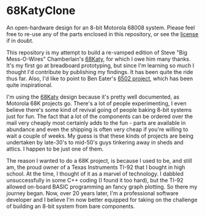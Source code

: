 # 68KatyClone
An open-hardware design for an 8-bit Motorola 68008 system.
Please feel free to re-use any of the parts enclosed in this repository, or see the [license](./LICENSE) if in doubt.

This repository is my attempt to build a re-vamped edition of Steve "Big Mess-O-Wires" Chamberlain's [68Katy](https://www.bigmessowires.com/68-katy/), for which I owe him many thanks. It's my first go at breadboard prototyping, but since I'm learning so much I thought I'd contribute by publishing my findings. It has been quite the ride thus far. Also, I'd like to point to Ben Eater's [6502 project](https://eater.net/6502), which has been quite inspirational. 

I'm using the [68Katy](https://www.bigmessowires.com/68-katy/) design because it's pretty well documented, as Motorola 68K projects go. There's a lot of people experimenting, I even believe there's some kind of revival going of people baking 8-bit systems just for fun. The fact that a lot of the components can be ordered over the mail very cheaply most certainly adds to the fun - parts are available in abundance and even the shipping is often very cheap if you're willing to wait a couple of weeks. My guess is that these kinds of projects are being undertaken by late-30's to mid-50's guys tinkering away in sheds and attics. I happen to be just one of them. 

The reason I wanted to do a 68K project, is because I used to be, and still am, the proud owner of a Texas Instruments TI-92 that I bought in high school. At the time, I thought of it as a marvel of technology. I dabbled unsuccessfully in some C++ coding (I found it too hard), but the TI-92 allowed on-board BASIC programming an fancy graph plotting. So there my journey began. Now, over 20 years later, I'm a professional software developer and I believe I'm now better equipped for taking on the challenge of building an 8-bit system from bare components.
